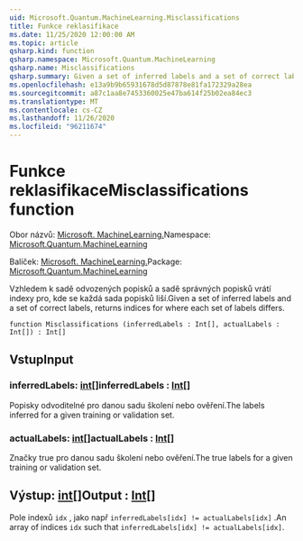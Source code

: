 ```yaml
---
uid: Microsoft.Quantum.MachineLearning.Misclassifications
title: Funkce reklasifikace
ms.date: 11/25/2020 12:00:00 AM
ms.topic: article
qsharp.kind: function
qsharp.namespace: Microsoft.Quantum.MachineLearning
qsharp.name: Misclassifications
qsharp.summary: Given a set of inferred labels and a set of correct labels, returns indices for where each set of labels differs.
ms.openlocfilehash: e13a9b9b65931678d5d87878e81fa172329a28ea
ms.sourcegitcommit: a87c1aa8e7453360025e47ba614f25b02ea84ec3
ms.translationtype: MT
ms.contentlocale: cs-CZ
ms.lasthandoff: 11/26/2020
ms.locfileid: "96211674"
---
```

# <a name="misclassifications-function"></a><span data-ttu-id="ebe90-102">Funkce reklasifikace</span><span class="sxs-lookup"><span data-stu-id="ebe90-102">Misclassifications function</span></span>

<span data-ttu-id="ebe90-103">Obor názvů: [Microsoft. MachineLearning.](xref:Microsoft.Quantum.MachineLearning)</span><span class="sxs-lookup"><span data-stu-id="ebe90-103">Namespace: [Microsoft.Quantum.MachineLearning](xref:Microsoft.Quantum.MachineLearning)</span></span>

<span data-ttu-id="ebe90-104">Balíček: [Microsoft. MachineLearning.](https://nuget.org/packages/Microsoft.Quantum.MachineLearning)</span><span class="sxs-lookup"><span data-stu-id="ebe90-104">Package: [Microsoft.Quantum.MachineLearning](https://nuget.org/packages/Microsoft.Quantum.MachineLearning)</span></span>


<span data-ttu-id="ebe90-105">Vzhledem k sadě odvozených popisků a sadě správných popisků vrátí indexy pro, kde se každá sada popisků liší.</span><span class="sxs-lookup"><span data-stu-id="ebe90-105">Given a set of inferred labels and a set of correct labels, returns indices for where each set of labels differs.</span></span>

```qsharp
function Misclassifications (inferredLabels : Int[], actualLabels : Int[]) : Int[]
```


## <a name="input"></a><span data-ttu-id="ebe90-106">Vstup</span><span class="sxs-lookup"><span data-stu-id="ebe90-106">Input</span></span>

### <a name="inferredlabels--int"></a><span data-ttu-id="ebe90-107">inferredLabels: [int](xref:microsoft.quantum.lang-ref.int)[]</span><span class="sxs-lookup"><span data-stu-id="ebe90-107">inferredLabels : [Int](xref:microsoft.quantum.lang-ref.int)[]</span></span>

<span data-ttu-id="ebe90-108">Popisky odvoditelné pro danou sadu školení nebo ověření.</span><span class="sxs-lookup"><span data-stu-id="ebe90-108">The labels inferred for a given training or validation set.</span></span>


### <a name="actuallabels--int"></a><span data-ttu-id="ebe90-109">actualLabels: [int](xref:microsoft.quantum.lang-ref.int)[]</span><span class="sxs-lookup"><span data-stu-id="ebe90-109">actualLabels : [Int](xref:microsoft.quantum.lang-ref.int)[]</span></span>

<span data-ttu-id="ebe90-110">Značky true pro danou sadu školení nebo ověření.</span><span class="sxs-lookup"><span data-stu-id="ebe90-110">The true labels for a given training or validation set.</span></span>



## <a name="output--int"></a><span data-ttu-id="ebe90-111">Výstup: [int](xref:microsoft.quantum.lang-ref.int)[]</span><span class="sxs-lookup"><span data-stu-id="ebe90-111">Output : [Int](xref:microsoft.quantum.lang-ref.int)[]</span></span>

<span data-ttu-id="ebe90-112">Pole indexů `idx` , jako např `inferredLabels[idx] != actualLabels[idx]` .</span><span class="sxs-lookup"><span data-stu-id="ebe90-112">An array of indices `idx` such that `inferredLabels[idx] != actualLabels[idx]`.</span></span>